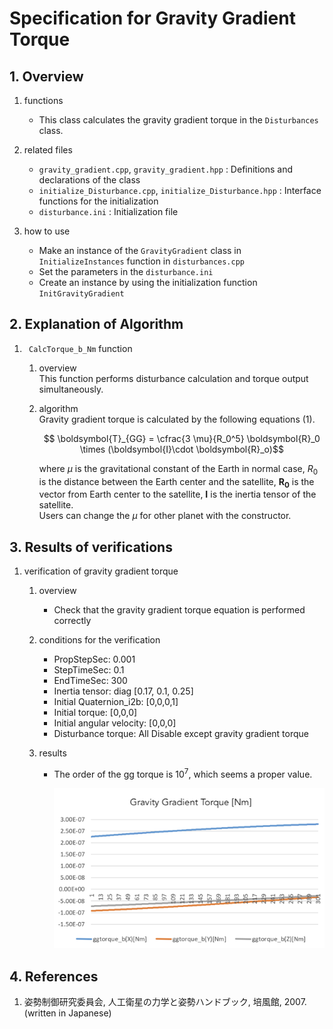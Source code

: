 # Specification for Gravity Gradient Torque

## 1.  Overview

1. functions   
   - This class calculates the gravity gradient torque in the `Disturbances` class.

2. related files
   - `gravity_gradient.cpp`, `gravity_gradient.hpp` : Definitions and declarations of the class
   - `initialize_Disturbance.cpp`, `initialize_Disturbance.hpp` : Interface functions for the initialization
   - `disturbance.ini` : Initialization file

3. how to use
   - Make an instance of the `GravityGradient` class in `InitializeInstances` function in `disturbances.cpp`
   - Set the parameters in the `disturbance.ini`
   - Create an instance by using the initialization function `InitGravityGradient`
   
     
## 2. Explanation of Algorithm
1. ` CalcTorque_b_Nm` function
   1. overview  
      This function performs disturbance calculation and torque output simultaneously.

   2. algorithm  
      Gravity gradient torque is calculated by the following equations (1). 
      ```math
         \boldsymbol{T}_{GG} = \cfrac{3 \mu}{R_0^5} \boldsymbol{R}_0 \times (\boldsymbol{I}\cdot \boldsymbol{R}_o)
      ```
    
      where $\mu$ is the gravitational constant of the Earth in normal case, $R_0$ is the distance between the Earth center and the satellite, $\boldsymbol{R_0}$ is the vector from Earth center to the satellite, $\boldsymbol{I}$ is the inertia tensor of the satellite.  
      Users can change the $\mu$ for other planet with the constructor.

## 3. Results of verifications

1. verification of gravity gradient torque
   1. overview
      - Check that the gravity gradient torque equation is performed correctly

   2. conditions for the verification
      - PropStepSec: 0.001
      - StepTimeSec: 0.1
      - EndTimeSec: 300
      - Inertia tensor: diag [0.17, 0.1, 0.25]
      - Initial Quaternion_i2b: [0,0,0,1]
      - Initial torque: [0,0,0]
      - Initial angular velocity: [0,0,0]
      - Disturbance torque: All Disable except gravity gradient torque

   3. results
      - The order of the gg torque is $10^7$, which seems a proper value.
      
         ![](./figs/test_ggtorque.png)

## 4. References

1. 姿勢制御研究委員会, 人工衛星の力学と姿勢ハンドブック, 培風館, 2007. (written in Japanese)
